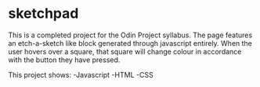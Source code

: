 # sketchpad

This is a completed project for the Odin Project syllabus. The page features an etch-a-sketch like block generated through javascript entirely. When the user hovers over a square, that square will change colour in accordance with the button they have pressed.

This project shows:
    -Javascript
    -HTML
    -CSS